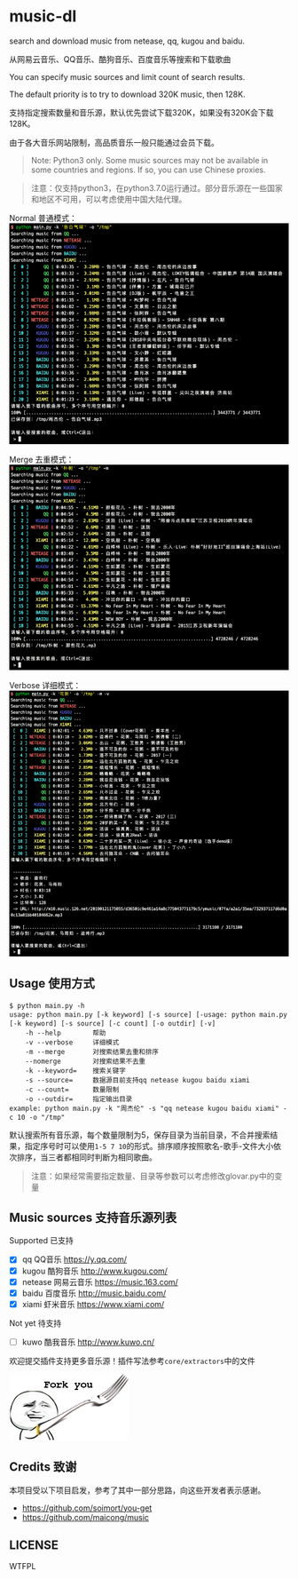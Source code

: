 # music-dl
search and download music from netease, qq, kugou and baidu.

从网易云音乐、QQ音乐、酷狗音乐、百度音乐等搜索和下载歌曲

You can specify music sources and limit count of search results. 

The default priority is to try to download 320K music, then 128K.

支持指定搜索数量和音乐源，默认优先尝试下载320K，如果没有320K会下载128K。

由于各大音乐网站限制，高品质音乐一般只能通过会员下载。

> Note: Python3 only. Some music sources may not be available in some countries and regions. If so, you can use Chinese proxies.

> 注意：仅支持python3，在python3.7.0运行通过。部分音乐源在一些国家和地区不可用，可以考虑使用中国大陆代理。

Normal 普通模式：
![](./docs/normal.png)

Merge 去重模式：
![](./docs/merge.png)

Verbose 详细模式：
![](./docs/verbose.png)

## Usage 使用方式
```
$ python main.py -h
usage: python main.py [-k keyword] [-s source] [-usage: python main.py [-k keyword] [-s source] [-c count] [-o outdir] [-v]
	-h --help        帮助
	-v --verbose     详细模式
	-m --merge       对搜索结果去重和排序
	--nomerge        对搜索结果不去重
	-k --keyword=    搜索关键字
	-s --source=     数据源目前支持qq netease kugou baidu xiami
	-c --count=      数量限制
	-o --outdir=     指定输出目录
example: python main.py -k "周杰伦" -s "qq netease kugou baidu xiami" -c 10 -o "/tmp"
```

默认搜索所有音乐源，每个数量限制为5，保存目录为当前目录，不合并搜索结果，指定序号时可以使用`1-5 7 10`的形式。排序顺序按照歌名-歌手-文件大小依次排序，当三者都相同时判断为相同歌曲。

> 注意：如果经常需要指定数量、目录等参数可以考虑修改glovar.py中的变量

## Music sources 支持音乐源列表
Supported 已支持
- [x] qq       QQ音乐 <https://y.qq.com/>
- [x] kugou    酷狗音乐 <http://www.kugou.com/>
- [x] netease  网易云音乐 <https://music.163.com/>
- [x] baidu    百度音乐 <http://music.baidu.com/>
- [x] xiami    虾米音乐 <https://www.xiami.com/>

Not yet 待支持
- [ ] kuwo     酷我音乐 <http://www.kuwo.cn/>

欢迎提交插件支持更多音乐源！插件写法参考`core/extractors`中的文件

![](./docs/fork.png)

## Credits 致谢
本项目受以下项目启发，参考了其中一部分思路，向这些开发者表示感谢。
- <https://github.com/soimort/you-get>
- <https://github.com/maicong/music>

## LICENSE

WTFPL
